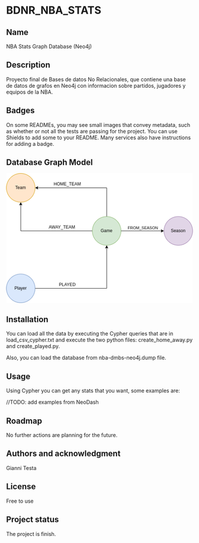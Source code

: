 # BDNR_NBA_STATS

## Name
NBA Stats Graph Database (Neo4j)

## Description

Proyecto final de Bases de datos No Relacionales, que contiene una base de datos de grafos en Neo4j con informacion sobre partidos, jugadores y equipos de la NBA. 

## Badges
On some READMEs, you may see small images that convey metadata, such as whether or not all the tests are passing for the project. You can use Shields to add some to your README. Many services also have instructions for adding a badge.

## Database Graph Model

![Alt text](Images/NBA_Model.png?raw=true "Model")

## Installation

You can load all the data by executing the Cypher queries that are in load_csv_cypher.txt and execute the two python files: create_home_away.py and create_played.py.

Also, you can load the database from nba-dmbs-neo4j.dump file.

## Usage

Using Cypher you can get any stats that you want, some examples are:

//TODO: add examples from NeoDash


## Roadmap

No further actions are planning for the future.

## Authors and acknowledgment

Gianni Testa

## License

Free to use

## Project status

The project is finish.
